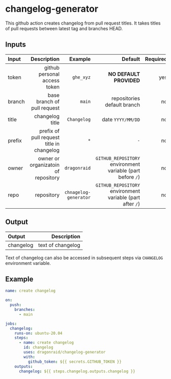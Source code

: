 # changelog-generator

This github action creates changelog from pull request titles. It takes titles of pull requests
between latest tag and branches HEAD.

## Inputs

| Input  |                               Description |               Example |                                                    Default | Required |
| :----- | ----------------------------------------: | --------------------: | ---------------------------------------------------------: | -------: |
| token  |              github personal access token |             `ghe_xyz` |                                    **NO DEFAULT PROVIDED** |      yes |
| branch |               base branch of pull request |                `main` |                                repositories default branch |       no |
| title  |                           changelog title |           `Changelog` |                                          date `YYYY/MM/DD` |       no |
| prefix | prefix of pull request title in changelog |                   `*` |                                                        `-` |       no |
| owner  |       owner or organizatoin of repository |          `dragonraid` | `GITHUB_REPOSITORY` environment variable (part before `/`) |       no |
| repo   |                                repository | `chnagelog-generator` |  `GITHUB_REPOSITORY` environment variable (part after `/`) |       no |

## Output

| Output    |       Description |
| :-------- | ----------------: |
| changelog | text of changelog |

Text of changelog can also be accessed in subsequent steps via `CHANGELOG` environment variable.

## Example

```yaml
name: create changelog

on:
  push:
    branches:
      - main

jobs:
  changelog:
    runs-on: ubuntu-20.04
    steps:
      - name: create changelog
        id: changelog
        uses: dragonraid/changelog-generator
        with:
          github_token: ${{ secrets.GITHUB_TOKEN }}
    outputs:
      changelog: ${{ steps.changelog.outputs.changelog }}
```
